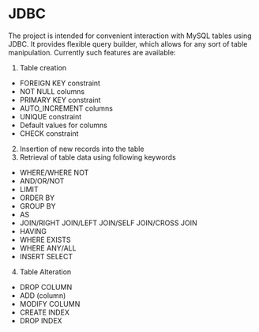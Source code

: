 # JDBC
The project is intended for convenient interaction with MySQL tables using JDBC. It provides flexible query builder, which allows for any sort of table manipulation. Currently such features are available:
1. Table creation
- FOREIGN KEY constraint
- NOT NULL columns
- PRIMARY KEY constraint
- AUTO_INCREMENT columns
- UNIQUE constraint
- Default values for columns
- CHECK constraint
2. Insertion of new records into the table
3. Retrieval of table data using following keywords
- WHERE/WHERE NOT
- AND/OR/NOT 
- LIMIT 
- ORDER BY 
- GROUP BY 
- AS 
- JOIN/RIGHT JOIN/LEFT JOIN/SELF JOIN/CROSS JOIN
- HAVING
- WHERE EXISTS
- WHERE ANY/ALL
- INSERT SELECT
4. Table Alteration
- DROP COLUMN
- ADD (column) 
- MODIFY COLUMN
- CREATE INDEX
- DROP INDEX


